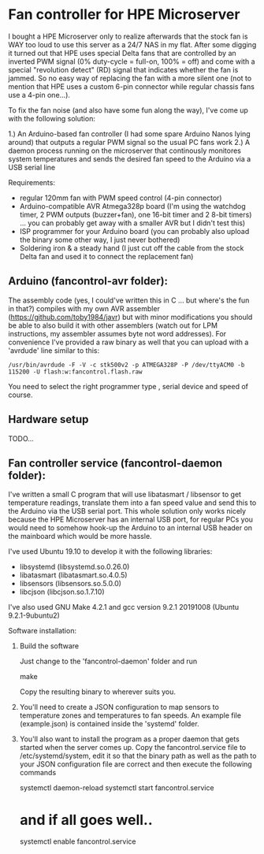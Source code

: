 # Fan controller for HPE Microserver

I bought a HPE Microserver only to realize afterwards that the stock fan is WAY too loud to use this server as a 24/7 NAS in my flat. After some digging it turned out that HPE uses special Delta fans that are controlled by an inverted PWM signal (0% duty-cycle = full-on, 100% = off) and come with a special "revolution detect" (RD) signal that indicates whether the fan is jammed. So no easy way of replacing the fan with a more silent one (not to mention that HPE uses a custom 6-pin connector while regular chassis fans use a 4-pin one...).

To fix the fan noise (and also have some fun along the way), I've come up with the following solution:

1.) An Arduino-based fan controller (I had some spare Arduino Nanos lying around) that outputs a regular PWM signal so the usual PC fans work
2.) A daemon process running on the microserver that continously monitores system temperatures and sends the desired fan speed to the Arduino via a USB serial line

Requirements:

- regular 120mm fan with PWM speed control (4-pin connector)
- Arduino-compatible AVR Atmega328p board (I'm using the watchdog timer, 2 PWM outputs (buzzer+fan), one 16-bit timer and 2 8-bit timers) ... you can probably get away with a smaller AVR but I didn't test this)
- ISP programmer for your Arduino board (you can probably also upload the binary some other way, I just never bothered)
- Soldering iron & a steady hand (I just cut off the cable from the stock Delta fan and used it to connect the replacement fan)

## Arduino (fancontrol-avr folder):

The assembly code (yes, I could've written this in C ... but where's the fun in that?) compiles with my own AVR assembler (https://github.com/toby1984/javr) but with minor modifications you should be able to also build it with other assemblers (watch out for LPM instructions, my assembler assumes byte not word addresses).
For convenience I've provided a raw binary as well that you can upload with a 'avrdude' line similar to this:


    /usr/bin/avrdude -F -V -c stk500v2 -p ATMEGA328P -P /dev/ttyACM0 -b 115200 -U flash:w:fancontrol.flash.raw

You need to select the right programmer type , serial device and speed of course.


## Hardware setup

TODO...

## Fan controller service (fancontrol-daemon folder):

I've written a small C program that will use libatasmart / libsensor to get temperature readings, translate them into a fan speed value and send this to the Arduino via the USB serial port. This whole solution only works nicely because the HPE Microserver has an internal USB port, for regular PCs you would need to somehow hook-up the Arduino to an internal USB header on the mainboard which would be more hassle.

I've used Ubuntu 19.10 to develop it with the following libraries:

- libsystemd (libsystemd.so.0.26.0)
- libatasmart (libatasmart.so.4.0.5)
- libsensors (libsensors.so.5.0.0)
- libcjson (libcjson.so.1.7.10)

I've also used GNU Make 4.2.1 and gcc version 9.2.1 20191008 (Ubuntu 9.2.1-9ubuntu2) 

Software installation:

1. Build the software

   Just change to the 'fancontrol-daemon' folder and run

   make

   Copy the resulting binary to wherever suits you.

2. You'll need to create a JSON configuration to map sensors to temperature zones and temperatures to fan speeds.
   An example file (example.json) is contained inside the 'systemd' folder.
3. You'll also want to install the program as a proper daemon that gets started when the server comes up. Copy
   the fancontrol.service file to /etc/systemd/system, edit it so that the binary path as well as the path
   to your JSON configuration file are correct and then execute the following commands

   systemctl daemon-reload
   systemctl start fancontrol.service
   # and if all goes well..
   systemctl enable fancontrol.service
